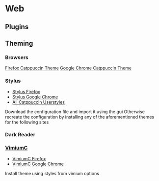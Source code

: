 # Web

## Plugins

## Theming

### Browsers

[Firefox Catppuccin Theme](https://color.firefox.com/?theme=XQAAAAJCBAAAAAAAAABBqYhm849SCicxcUcPX38oKRicm6da8pFtMcajvXaAE3RJ0F_F447xQs-L1kFlGgDKq4IIvWciiy4upusW7OvXIRinrLrwLvjXB37kvhN5ElayHo02fx3o8RrDShIhRpNiQMOdww5V2sCMLAfehhp9X6-0omTOJoxUMafR4835KzRtga3odeboL1_1B-QpbDvXNFc9eYq_VaFCSTmcaWjaap_g_3ohvnWmdBLPh-j4Od9aK_zPdPuzXPDUJe9AI4wshGDgTUn0lwQdlN2SiqoC5XzY0hMy2dL-8J2rsbHHPT5EdAI_t1nHMW0hAE3M3p5uqgjHckEd7PKDcCT4jXaWYJmf9H6WGdcvlkKbhUkB8pGHdpylU40Z3YrNIbuzYmTlElOy3-ysUR6Fvj8Pjjh6MruXklsjV9W4JQHsWu5q4j_cuFMuKM1mOjTiOBjVpu4JNcdSwX5b_5eknzHqkvELZQY5jTnNVHsadj8qS5v8UNc1GaKUxBhsUexnNmwEE6kutOngp9XfWIqL3RszZ89fd2YMT9xERpjWB37q3fxygag)
[Google Chrome Catppuccin Theme](https://chromewebstore.google.com/detail/catppuccin-chrome-theme-m/bkkmolkhemgaeaeggcmfbghljjjoofoh)

### Stylus

- [Stylus Firefox](https://addons.mozilla.org/en-US/firefox/addon/styl-us/)
- [Stylus Google Chrome](https://chromewebstore.google.com/detail/stylus/clngdbkpkpeebahjckkjfobafhncgmne)
- [All Catppuccin Userstyles](https://github.com/catppuccin/userstyles)

Download the configuration file and import it using the gui
Otherwise recreate the configuration by installing any of the aforementioned themes
for the following sites

### Dark Reader

### [VimiumC](https://github.com/gdh1995/vimium-c)

- [VimiumC Firefox](https://addons.mozilla.org/en-US/firefox/addon/vimium-c/)
- [VimiumC Google Chrome](https://chromewebstore.google.com/detail/vimium-c-all-by-keyboard/hfjbmagddngcpeloejdejnfgbamkjaeg)

Install theme using styles from vimium options
